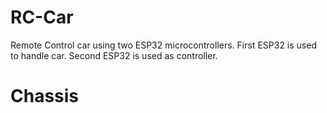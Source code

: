 # RC-Car
Remote Control car using two ESP32 microcontrollers. First ESP32 is used to handle car. Second ESP32 is used as controller. 

# Chassis
